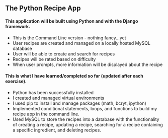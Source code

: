 ## The Python Recipe App

#### This application will be built using Python and with the Django framework.

* This is the Command Line version - nothing fancy...yet
* User recipes are created and managed on a locally hosted MySQL database
* User will be able to create and search for recipes
* Recipes will be rated based on difficulty
* When user prompts, more information will be displayed about the recipe

#### This is what I have learned/completed so far (updated after each exercise).

* Python has been successfully installed
* I created and managed virtual environments
* I used pip to install and manage packages (math, bcryt, ipython)
* Implemented conditional statements, loops, and functions to build my recipe app in the command line.
* Used MySQL to store the recipes into a database with the functionality of creating a recipe, updating a recipe, searching for a recipe containing a specific ingredient, and deleting recipes.
